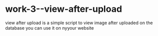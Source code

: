 # work-3--view-after-upload



view after upload
is a simple script to view image after uploaded on the database you can use it on nyyour website

